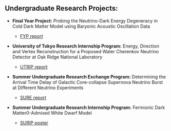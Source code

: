 <h2>Undergraduate Research Projects:</h2>

- <b>Final Year Project:</b>
  Probing the Neutrino-Dark Energy Degeneracy in Cold Dark Matter Model using Baryonic Acoustic Oscillation Data
  - [FYP report](https://github.com/ottoleung1601/Research-Projects/blob/main/FYP_report.pdf)
    
- <b>University of Tokyo Research Internship Program:</b>
  Energy, Direction and Vertex Reconstruction for a Proposed Water Cherenkov Neutrino Detector at Oak Ridge National Laboratory 
  - [UTRIP report](https://www.s.u-tokyo.ac.jp/en/utrip/archive/2024/research-projects/pdf/01.pdf) 

- <b>Summer Undergraduate Research Exchange Program:</b>
  Determining the Arrival Time Delay of Galactic Core-collapse Supernova Neutrino Burst at Different Neutrino Experiments
  - [SURE report](https://github.com/ottoleung1601/Research-Projects/blob/main/SURE_report.pdf)

- <b>Summer Undergraduate Research Internship Program:</b>
  Fermionic Dark Matter0-Admixed White Dwarf Model
  - [SURIP poster](https://github.com/ottoleung1601/Research-Projects/blob/main/SURIP_poster.pdf)
  

